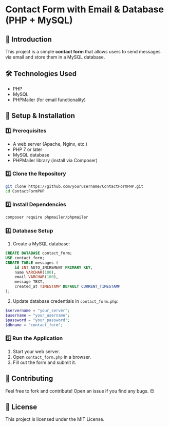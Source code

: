 # Contact Form with Email & Database (PHP + MySQL)

## 📌 Introduction
This project is a simple **contact form** that allows users to send messages via email and store them in a MySQL database.

## 🛠 Technologies Used
- PHP
- MySQL
- PHPMailer (for email functionality)

## 🚀 Setup & Installation
### 1️⃣ Prerequisites
- A web server (Apache, Nginx, etc.)
- PHP 7 or later
- MySQL database
- PHPMailer library (install via Composer)

### 2️⃣ Clone the Repository
```sh
git clone https://github.com/yourusername/ContactFormPHP.git
cd ContactFormPHP
```

### 3️⃣ Install Dependencies
```sh
composer require phpmailer/phpmailer
```

### 4️⃣ Database Setup
1. Create a MySQL database:
```sql
CREATE DATABASE contact_form;
USE contact_form;
CREATE TABLE messages (
    id INT AUTO_INCREMENT PRIMARY KEY,
    name VARCHAR(100),
    email VARCHAR(100),
    message TEXT,
    created_at TIMESTAMP DEFAULT CURRENT_TIMESTAMP
);
```
2. Update database credentials in `contact_form.php`:
```php
$servername = "your_server";
$username = "your_username";
$password = "your_password";
$dbname = "contact_form";
```

### 5️⃣ Run the Application
1. Start your web server.
2. Open `contact_form.php` in a browser.
3. Fill out the form and submit it.

## 📢 Contributing
Feel free to fork and contribute! Open an issue if you find any bugs. 😊

## 📜 License
This project is licensed under the MIT License.

